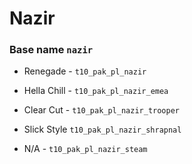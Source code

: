 
# Nazir   
### Base name `nazir`

 - Renegade - `t10_pak_pl_nazir`

 - Hella Chill - `t10_pak_pl_nazir_emea`

 - Clear Cut - `t10_pak_pl_nazir_trooper`

 - Slick Style `t10_pak_pl_nazir_shrapnal`

 - N/A - `t10_pak_pl_nazir_steam`
